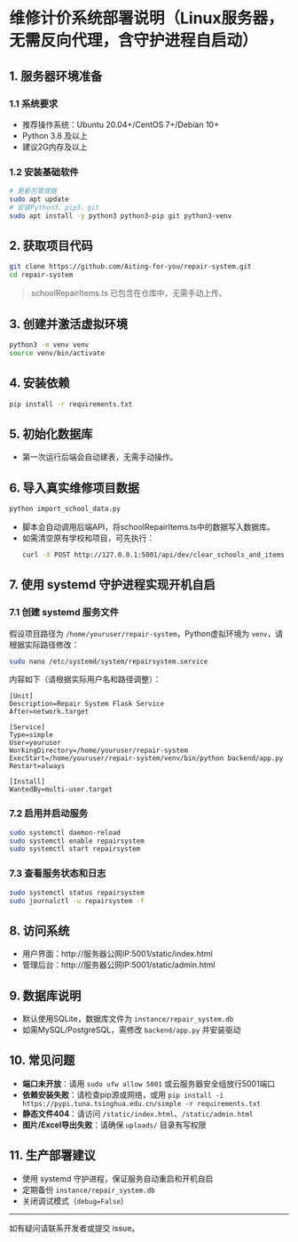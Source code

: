 # 维修计价系统部署说明（Linux服务器，无需反向代理，含守护进程自启动）

## 1. 服务器环境准备

### 1.1 系统要求
- 推荐操作系统：Ubuntu 20.04+/CentOS 7+/Debian 10+
- Python 3.8 及以上
- 建议2G内存及以上

### 1.2 安装基础软件

```bash
# 更新包管理器
sudo apt update
# 安装Python3、pip3、git
sudo apt install -y python3 python3-pip git python3-venv
```

## 2. 获取项目代码

```bash
git clone https://github.com/Aiting-for-you/repair-system.git
cd repair-system
```

> schoolRepairItems.ts 已包含在仓库中，无需手动上传。

## 3. 创建并激活虚拟环境

```bash
python3 -m venv venv
source venv/bin/activate
```

## 4. 安装依赖

```bash
pip install -r requirements.txt
```

## 5. 初始化数据库

- 第一次运行后端会自动建表，无需手动操作。

## 6. 导入真实维修项目数据

```bash
python import_school_data.py
```
- 脚本会自动调用后端API，将schoolRepairItems.ts中的数据写入数据库。
- 如需清空原有学校和项目，可先执行：
  ```bash
  curl -X POST http://127.0.0.1:5001/api/dev/clear_schools_and_items
  ```

## 7. 使用 systemd 守护进程实现开机自启

### 7.1 创建 systemd 服务文件

假设项目路径为 `/home/youruser/repair-system`，Python虚拟环境为 `venv`，请根据实际路径修改：

```bash
sudo nano /etc/systemd/system/repairsystem.service
```

内容如下（请根据实际用户名和路径调整）：

```
[Unit]
Description=Repair System Flask Service
After=network.target

[Service]
Type=simple
User=youruser
WorkingDirectory=/home/youruser/repair-system
ExecStart=/home/youruser/repair-system/venv/bin/python backend/app.py
Restart=always

[Install]
WantedBy=multi-user.target
```

### 7.2 启用并启动服务

```bash
sudo systemctl daemon-reload
sudo systemctl enable repairsystem
sudo systemctl start repairsystem
```

### 7.3 查看服务状态和日志

```bash
sudo systemctl status repairsystem
sudo journalctl -u repairsystem -f
```

## 8. 访问系统

- 用户界面：http://服务器公网IP:5001/static/index.html
- 管理后台：http://服务器公网IP:5001/static/admin.html

## 9. 数据库说明

- 默认使用SQLite，数据库文件为 `instance/repair_system.db`
- 如需MySQL/PostgreSQL，需修改 `backend/app.py` 并安装驱动

## 10. 常见问题

- **端口未开放**：请用 `sudo ufw allow 5001` 或云服务器安全组放行5001端口
- **依赖安装失败**：请检查pip源或网络，或用 `pip install -i https://pypi.tuna.tsinghua.edu.cn/simple -r requirements.txt`
- **静态文件404**：请访问 `/static/index.html`、`/static/admin.html`
- **图片/Excel导出失败**：请确保 `uploads/` 目录有写权限

## 11. 生产部署建议

- 使用 systemd 守护进程，保证服务自动重启和开机自启
- 定期备份 `instance/repair_system.db`
- 关闭调试模式（`debug=False`）

---
如有疑问请联系开发者或提交 issue。 